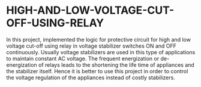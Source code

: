 # HIGH-AND-LOW-VOLTAGE-CUT-OFF-USING-RELAY

In this project, implemented the logic for protective circuit for high and low voltage cut-off using relay in voltage stabilizer switches ON and OFF continuously. Usually voltage stabilizers are used in this type of applications to maintain constant AC voltage. The frequent energization or de-energization of relays leads to the shortening the life time of appliances and the stabilizer itself. Hence it is better to use this project in order to control the voltage regulation of the appliances instead of costly stabilizers.
